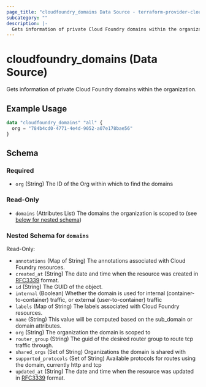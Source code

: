 ```yaml
---
page_title: "cloudfoundry_domains Data Source - terraform-provider-cloudfoundry"
subcategory: ""
description: |-
  Gets information of private Cloud Foundry domains within the organization.
---
```


# cloudfoundry_domains (Data Source)

Gets information of private Cloud Foundry domains within the organization.

## Example Usage

```terraform
data "cloudfoundry_domains" "all" {
  org = "784b4cd0-4771-4e4d-9052-a07e178bae56"
}
```

<!-- schema generated by tfplugindocs -->
## Schema

### Required

- `org` (String) The ID of the Org within which to find the domains

### Read-Only

- `domains` (Attributes List) The domains the organization is scoped to (see [below for nested schema](#nestedatt--domains))

<a id="nestedatt--domains"></a>
### Nested Schema for `domains`

Read-Only:

- `annotations` (Map of String) The annotations associated with Cloud Foundry resources.
- `created_at` (String) The date and time when the resource was created in [RFC3339](https://www.ietf.org/rfc/rfc3339.txt) format.
- `id` (String) The GUID of the object.
- `internal` (Boolean) Whether the domain is used for internal (container-to-container) traffic, or external (user-to-container) traffic
- `labels` (Map of String) The labels associated with Cloud Foundry resources.
- `name` (String) This value will be computed based on the sub_domain or domain attributes.
- `org` (String) The organization the domain is scoped to
- `router_group` (String) The guid of the desired router group to route tcp traffic through.
- `shared_orgs` (Set of String) Organizations the domain is shared with
- `supported_protocols` (Set of String) Available protocols for routes using the domain, currently http and tcp
- `updated_at` (String) The date and time when the resource was updated in [RFC3339](https://www.ietf.org/rfc/rfc3339.txt) format.